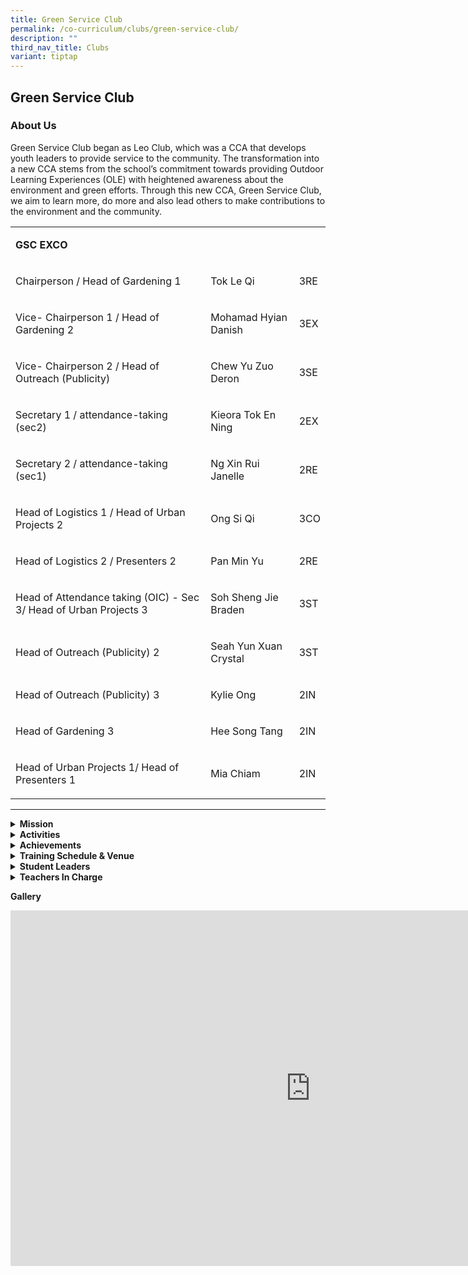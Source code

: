 ```yaml
---
title: Green Service Club
permalink: /co-curriculum/clubs/green-service-club/
description: ""
third_nav_title: Clubs
variant: tiptap
---
```

<h2>Green Service Club</h2>
<h3>About Us</h3>
<p>Green Service Club began as Leo Club, which was a CCA that develops youth
leaders to provide service to the community. The transformation into a
new CCA stems from the school’s commitment towards providing Outdoor Learning
Experiences (OLE) with heightened awareness about the environment and green
efforts. Through this new CCA, Green Service Club, we aim to learn more,
do more and also lead others to make contributions to the environment and
the community.</p>
<table style="minWidth: 75px">
<colgroup>
<col>
<col>
<col>
</colgroup>
<tbody>
<tr>
<td rowspan="1" colspan="3">
<p><strong>GSC EXCO</strong>
</p>
</td>
</tr>
<tr>
<td rowspan="1" colspan="1">
<p>Chairperson / Head of Gardening 1</p>
</td>
<td rowspan="1" colspan="1">
<p>Tok Le Qi</p>
</td>
<td rowspan="1" colspan="1">
<p>3RE</p>
</td>
</tr>
<tr>
<td rowspan="1" colspan="1">
<p>Vice- Chairperson 1 / Head of Gardening 2</p>
</td>
<td rowspan="1" colspan="1">
<p>Mohamad Hyian Danish</p>
</td>
<td rowspan="1" colspan="1">
<p>3EX</p>
</td>
</tr>
<tr>
<td rowspan="1" colspan="1">
<p>Vice- Chairperson 2 / Head of Outreach (Publicity)</p>
</td>
<td rowspan="1" colspan="1">
<p>Chew Yu Zuo Deron</p>
</td>
<td rowspan="1" colspan="1">
<p>3SE</p>
</td>
</tr>
<tr>
<td rowspan="1" colspan="1">
<p>Secretary 1 / attendance-taking (sec2)</p>
</td>
<td rowspan="1" colspan="1">
<p>Kieora Tok En Ning</p>
</td>
<td rowspan="1" colspan="1">
<p>2EX</p>
</td>
</tr>
<tr>
<td rowspan="1" colspan="1">
<p>Secretary 2 / attendance-taking (sec1)</p>
</td>
<td rowspan="1" colspan="1">
<p>Ng Xin Rui Janelle</p>
</td>
<td rowspan="1" colspan="1">
<p>2RE</p>
</td>
</tr>
<tr>
<td rowspan="1" colspan="1">
<p>Head of Logistics 1 / Head of Urban Projects 2</p>
</td>
<td rowspan="1" colspan="1">
<p>Ong Si Qi</p>
</td>
<td rowspan="1" colspan="1">
<p>3CO</p>
</td>
</tr>
<tr>
<td rowspan="1" colspan="1">
<p>Head of Logistics 2 / Presenters 2</p>
</td>
<td rowspan="1" colspan="1">
<p>Pan Min Yu</p>
</td>
<td rowspan="1" colspan="1">
<p>2RE</p>
</td>
</tr>
<tr>
<td rowspan="1" colspan="1">
<p>Head of Attendance taking (OIC) - Sec 3/ Head of Urban Projects 3</p>
</td>
<td rowspan="1" colspan="1">
<p>Soh Sheng Jie Braden</p>
</td>
<td rowspan="1" colspan="1">
<p>3ST</p>
</td>
</tr>
<tr>
<td rowspan="1" colspan="1">
<p>Head of Outreach (Publicity) 2</p>
</td>
<td rowspan="1" colspan="1">
<p>Seah Yun Xuan Crystal</p>
</td>
<td rowspan="1" colspan="1">
<p>3ST</p>
</td>
</tr>
<tr>
<td rowspan="1" colspan="1">
<p>Head of Outreach (Publicity) 3</p>
</td>
<td rowspan="1" colspan="1">
<p>Kylie Ong</p>
</td>
<td rowspan="1" colspan="1">
<p>2IN</p>
</td>
</tr>
<tr>
<td rowspan="1" colspan="1">
<p>Head of Gardening 3</p>
</td>
<td rowspan="1" colspan="1">
<p>Hee Song Tang</p>
</td>
<td rowspan="1" colspan="1">
<p>2IN</p>
</td>
</tr>
<tr>
<td rowspan="1" colspan="1">
<p>Head of Urban Projects 1/ Head of Presenters 1</p>
</td>
<td rowspan="1" colspan="1">
<p>Mia Chiam</p>
</td>
<td rowspan="1" colspan="1">
<p>2IN</p>
</td>
</tr>
</tbody>
</table>
<blockquote>
<p></p>
</blockquote>
<p></p>
<hr>
<p></p>
<blockquote>
<p></p>
</blockquote>
<p></p>
<div data-type="detailGroup" class="isomer-accordion-group isomer-accordion isomer-accordion-white">
<details class="isomer-details">
<summary><strong>Mission</strong>
</summary>
<div data-type="detailsContent" class="isomer-details-content">
<p>To take&nbsp;<strong>Action</strong>&nbsp;for a common cause;
<br>To show&nbsp;<strong>Concern</strong>&nbsp;for the common good;
<br>To create&nbsp;<strong>Experience</strong>&nbsp;for the common population.</p>
</div>
</details>
</div>
<div data-type="detailGroup" class="isomer-accordion-group isomer-accordion isomer-accordion-white">
<details class="isomer-details">
<summary><strong>Activities</strong>
</summary>
<div data-type="detailsContent" class="isomer-details-content">
<p>The Green Service Club [@ai_gsc] is a student-centred CCA, committed in
serving the environment and the community through our Urban, Nature and
Outreach committees.</p>
<p>Some of our activities include:</p>
<ul data-tight="true" class="tight">
<li>
<p>2025 activities: Green Carnival (commemorate Earth Day ‘Planet vs Plastics’);
Composting Workshop, ‘Farm to Table’ activity; Green Day in our Community
(organised by Yishun Sec School), Sustainability Festival for SG60 at Northpoint.</p>
</li>
<li>
<p>A CCA showcase during the annual Sec 1 CCA carnival, and exposure activities
for sec 1 CCA orientation</p>
</li>
<li>
<p>School CNY decorations using upcycled materials, 3 ‘R’ services e.g. pass
it on corner to recycled used books, re-use printed papers, spring cleaning
services for staff, recycling of drink cans project, gardening projects,
electrical audit where classrooms and facilities are checked to switch
off the appliances.</p>
</li>
<li>
<p>Self-initiated learning and nature exploration hikes by GSC leaders, and
training workshop for GSC leaders,</p>
</li>
<li>
<p>Our annual GSC Green Carnival, mainly to commemorate Earth Day, Earth
hour with games and presentation booths.</p>
</li>
<li>
<p>Green learning journeys to interesting venues e.g. Edible Garden City,
Tzu Chi Humanisitic Youth Centre.</p>
</li>
<li>
<p>Annual participation in competitions e.g. SembCorp Marine Greenwave competition,
PacificLight Crea8 Sustainability competition, and Interschool Eco Challenge
by Yeaptransport (Green Journeys)</p>
</li>
</ul>
</div>
</details>
</div>
<div data-type="detailGroup" class="isomer-accordion-group isomer-accordion isomer-accordion-white">
<details class="isomer-details">
<summary><strong>Achievements</strong>
</summary>
<div data-type="detailsContent" class="isomer-details-content">
<p><strong><u>2025</u></strong>
</p>
<p>Interschool Eco Challenge 2024, organized by Green Journeys, supported
by SH Eco Fund. Attained the Eco Commendation Award for a video.</p>
<p></p>
<p><strong><u>2019</u></strong><u><br></u>Documentary Making Competition:
2nd Placing</p>
<ul data-tight="true" class="tight">
<li>
<p>Charissa Liew Kin Iui</p>
</li>
<li>
<p>Dawn Toh Ling Xuan</p>
</li>
<li>
<p>Carrie Lai Kar Yee</p>
</li>
<li>
<p>Boopalan Prithika</p>
</li>
</ul>
<p>WWF Leadership Programme: Presentation Of Project</p>
<ul data-tight="true" class="tight">
<li>
<p>Hnit Thet Toe</p>
</li>
<li>
<p>Harridas Kumarasamy</p>
</li>
<li>
<p>Nur Athirah Binte Md Azhar</p>
</li>
<li>
<p>Lim Jia Yi</p>
</li>
<li>
<p>Muhammad Ilhaam Putra Wirajaya</p>
<p></p>
</li>
</ul>
<p><strong><u>2017<br></u></strong>School Green Award (Lotus Award)</p>
<ul>
<li>
<p>Participation</p>
<p>NEA Environment Champion Programme
<br>NUS-NParks Marine Debris Monitoring Programme
<br>NIE-NParks Marine Ecotoxicology Monitoring Programme
<br>WWF Eco-Schools Programme
<br>WWF Leadership Programme
<br>Nature Society (Singapore) Every Singaporean A Naturalist (NSS-ESN) Programme</p>
</li>
</ul>
</div>
</details>
</div>
<div data-type="detailGroup" class="isomer-accordion-group isomer-accordion isomer-accordion-white">
<details class="isomer-details">
<summary><strong>Training Schedule &amp; Venue</strong>
</summary>
<div data-type="detailsContent" class="isomer-details-content">
<p><strong>Wednesday</strong>
<br>3.45 – 5.45 PM</p>
<p></p>
<p><strong>Venue</strong>
<br>S2-5 (main room) and S2-4</p>
</div>
</details>
</div>
<div data-type="detailGroup" class="isomer-accordion-group isomer-accordion isomer-accordion-white">
<details class="isomer-details">
<summary><strong>Student Leaders</strong>
</summary>
<div data-type="detailsContent" class="isomer-details-content">
<p><strong>GSC EXCO</strong>
<br><strong>Chairperson/ Head Discipline</strong>
<br>Cho Yuan, 3 Resilience
<br><strong>Vice-Chairperson 1/ Head Outreach-Audit</strong>
<br>Jovia Khoo Lin Ying, 3 Service
<br><strong>Vice- Chairperson 2/ Secretary</strong>
<br>Chow Wei Xuan, 3 Care
<br><strong>Head- Logistics</strong>
<br>Felix Cheam Kai Hao, 3 Steadfastness</p>
<p>
<br><strong>Assistant Head Outreach-Audit</strong>
<br>Klaivert Soo, 2 Steadfastness
<br><strong>Head Recycling</strong>
<br>Iffah Syakirah Binte Mohammad Faizal, 3 Gratitude
<br><strong>Head Upcyclin</strong>
<br>Zhao Zhirou Phoebe, 3 Steadfastness
<br><strong>Assistant Head Upcycling</strong>
<br>Khloe Tan Le En, 3 Integrity
<br><strong>Head Gardening</strong>
<br>Tok Le Qi, 2 Steadfastnes
<br><strong>Assistant Head Gardening</strong>
<br>Mohamad Hyian Danish Bin Mohamed Junaidy, 2 Steadfastness</p>
</div>
</details>
</div>
<div data-type="detailGroup" class="isomer-accordion-group isomer-accordion isomer-accordion-white">
<details class="isomer-details">
<summary><strong>Teachers In Charge</strong>
</summary>
<div data-type="detailsContent" class="isomer-details-content">
<p><strong>Ms Tow Swee Ai Emily (OIC)<br>Contact:&nbsp;<a href="mailto:tow_swee_ai_emily@moe.edu.sg" rel="noopener noreferrer nofollow" target="">tow_swee_ai_emily@moe.edu.sg </a></strong>
<br>Mdm Khoo Tee Mian
<br>Mr Ng Qi Qin, Gary (Wu Qiqin)
<br>
</p>
</div>
</details>
</div>
<p><strong>Gallery</strong>
</p>
<div class="iframe-wrapper">
<iframe height="569" width="960" allowfullscreen="true" frameborder="0" src="https://docs.google.com/presentation/d/e/2PACX-1vRKgoX2TMJv4jvgXieyhy9HuCzMpyh4h6WeYWL-0FMxQzBVztw2WcvhyEuKHg66LtxP2sSs3OPx9w6V/embed?start=true&amp;loop=true&amp;delayms=10000"></iframe>
</div>
<p></p>
<p></p>